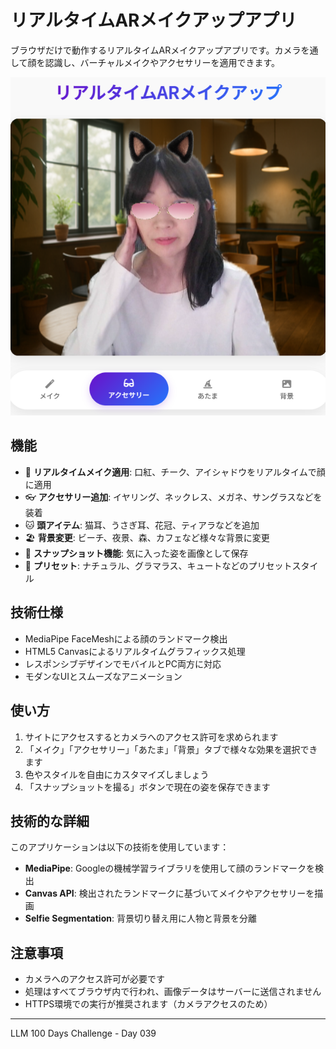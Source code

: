# リアルタイムARメイクアップアプリ

ブラウザだけで動作するリアルタイムARメイクアップアプリです。カメラを通して顔を認識し、バーチャルメイクやアクセサリーを適用できます。

![リアルタイムARメイクアップアプリ](screenshot.png)

## 機能

- 💄 **リアルタイムメイク適用**: 口紅、チーク、アイシャドウをリアルタイムで顔に適用
- 👓 **アクセサリー追加**: イヤリング、ネックレス、メガネ、サングラスなどを装着
- 🐱 **頭アイテム**: 猫耳、うさぎ耳、花冠、ティアラなどを追加
- 🏖️ **背景変更**: ビーチ、夜景、森、カフェなど様々な背景に変更
- 📸 **スナップショット機能**: 気に入った姿を画像として保存
- 🎨 **プリセット**: ナチュラル、グラマラス、キュートなどのプリセットスタイル

## 技術仕様

- MediaPipe FaceMeshによる顔のランドマーク検出
- HTML5 Canvasによるリアルタイムグラフィックス処理
- レスポンシブデザインでモバイルとPC両方に対応
- モダンなUIとスムーズなアニメーション

## 使い方

1. サイトにアクセスするとカメラへのアクセス許可を求められます
2. 「メイク」「アクセサリー」「あたま」「背景」タブで様々な効果を選択できます
3. 色やスタイルを自由にカスタマイズしましょう
4. 「スナップショットを撮る」ボタンで現在の姿を保存できます

## 技術的な詳細

このアプリケーションは以下の技術を使用しています：

- **MediaPipe**: Googleの機械学習ライブラリを使用して顔のランドマークを検出
- **Canvas API**: 検出されたランドマークに基づいてメイクやアクセサリーを描画
- **Selfie Segmentation**: 背景切り替え用に人物と背景を分離

## 注意事項

- カメラへのアクセス許可が必要です
- 処理はすべてブラウザ内で行われ、画像データはサーバーに送信されません
- HTTPS環境での実行が推奨されます（カメラアクセスのため）

---

LLM 100 Days Challenge - Day 039